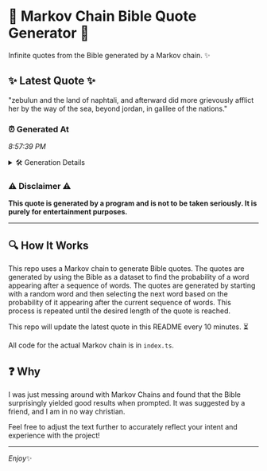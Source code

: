 # 📖 Markov Chain Bible Quote Generator 📖

Infinite quotes from the Bible generated by a Markov chain. ✨

## ✨ Latest Quote ✨
"zebulun and the land of naphtali, and afterward did more grievously afflict her by the way of the sea, beyond jordan, in galilee of the nations."

### ⏰ Generated At
*8:57:39 PM*

<details>
    <summary>🛠️ Generation Details</summary>
    <p>
        <strong>🌱 Seed:</strong> zebulun<br>
        <strong>🔄 Iterations:</strong> 25<br>
        <strong>📜 Context History:</strong><br>[ zebulun ]: and<br>[ zebulun, and ]: the<br>[ zebulun, and, the ]: land<br>[ zebulun, and, the, land ]: of<br>[ zebulun, and, the, land, of ]: naphtali,<br>[ zebulun, and, the, land, of, naphtali, ]: and<br>[ and, the, land, of, naphtali,, and ]: afterward<br>[ the, land, of, naphtali,, and, afterward ]: did<br>[ land, of, naphtali,, and, afterward, did ]: more<br>[ of, naphtali,, and, afterward, did, more ]: grievously<br>[ naphtali,, and, afterward, did, more, grievously ]: afflict<br>[ and, afterward, did, more, grievously, afflict ]: her<br>[ afterward, did, more, grievously, afflict, her ]: by<br>[ did, more, grievously, afflict, her, by ]: the<br>[ more, grievously, afflict, her, by, the ]: way<br>[ grievously, afflict, her, by, the, way ]: of<br>[ afflict, her, by, the, way, of ]: the<br>[ her, by, the, way, of, the ]: sea,<br>[ by, the, way, of, the, sea, ]: beyond<br>[ the, way, of, the, sea,, beyond ]: jordan,<br>[ way, of, the, sea,, beyond, jordan, ]: in<br>[ of, the, sea,, beyond, jordan,, in ]: galilee<br>[ the, sea,, beyond, jordan,, in, galilee ]: of<br>[ sea,, beyond, jordan,, in, galilee, of ]: the<br>[ beyond, jordan,, in, galilee, of, the ]: nations.<br>
    </p>
</details>

### ⚠️ Disclaimer ⚠️
**This quote is generated by a program and is not to be taken seriously. It is purely for entertainment purposes.**

---

## 🔍 How It Works

This repo uses a Markov chain to generate Bible quotes. The quotes are generated by using the Bible as a dataset to find the probability of a word appearing after a sequence of words. The quotes are generated by starting with a random word and then selecting the next word based on the probability of it appearing after the current sequence of words. This process is repeated until the desired length of the quote is reached.

This repo will update the latest quote in this README every 10 minutes. ⏳

All code for the actual Markov chain is in `index.ts`.

## ❓ Why

I was just messing around with Markov Chains and found that the Bible surprisingly yielded good results when prompted. 
It was suggested by a friend, and I am in no way christian.

Feel free to adjust the text further to accurately reflect your intent and experience with the project!

---

*Enjoy*✨
